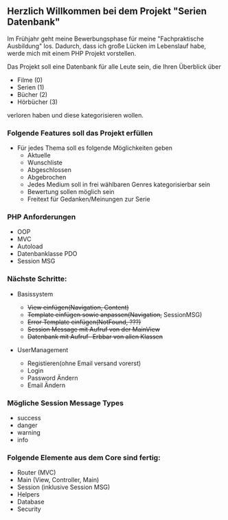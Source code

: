 ## Herzlich Willkommen bei dem Projekt "Serien Datenbank"

Im Frühjahr geht meine Bewerbungsphase für meine "Fachpraktische Ausbildung" los.
Dadurch, dass ich große Lücken im Lebenslauf habe, werde mich mit einem PHP Projekt vorstellen.

Das Projekt soll eine Datenbank für alle Leute sein, die Ihren Überblick über
- Filme (0)
- Serien (1)
- Bücher (2)
- Hörbücher (3)

verloren haben und diese kategorisieren wollen.



### Folgende Features soll das Projekt erfüllen
- Für jedes Thema soll es folgende Möglichkeiten geben
  - Aktuelle 
  - Wunschliste
  - Abgeschlossen
  - Abgebrochen
  - Jedes Medium soll in frei wählbaren Genres kategorisierbar sein
  - Bewertung sollen möglich sein
  - Freitext für Gedanken/Meinungen zur Serie


### PHP Anforderungen
- OOP
- MVC
- Autoload
- Datenbanklasse PDO
- Session MSG

### Nächste Schritte: 

- Basissystem
  - ~~View einfügen(Navigation, Content)~~
  - ~~Template einfügen sowie anpassen(Navigation,~~ SessionMSG)
  - ~~Error Template einfügen(NotFound, ???)~~
  - ~~Session Message mit Aufruf von der MainView~~
  - ~~Datenbank mit Aufruf- Erbbar von allen Klassen~~
  

- UserManagement
  - Registieren(ohne Email versand vorerst)
  - Login
  - Password Ändern
  - Email Ändern

### Mögliche Session Message Types

- success
- danger
- warning
- info

### Folgende Elemente aus dem Core sind fertig:
- Router (MVC)
- Main (View, Controller, Main)
- Session (inklusive Session MSG)
- Helpers
- Database
- Security